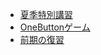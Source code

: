  - [ 夏季特別講習](HighSchool_2024/SummerSP.md)
 - [OneButtonゲーム](HighSchool_2024/OneButton.md)
 - [前期の復習 ](HighSchool_2024/FirstTermReview.md)